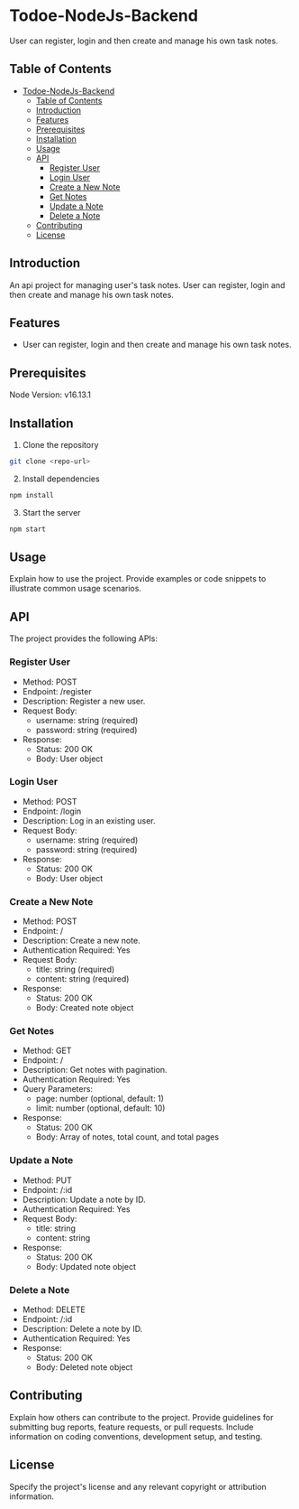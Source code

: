 # Todoe-NodeJs-Backend
User can register, login and then create and manage his own task notes.

## Table of Contents

- [Todoe-NodeJs-Backend](#todoe-nodejs-backend)
  - [Table of Contents](#table-of-contents)
  - [Introduction](#introduction)
  - [Features](#features)
  - [Prerequisites](#prerequisites)
  - [Installation](#installation)
  - [Usage](#usage)
  - [API](#api)
    - [Register User](#register-user)
    - [Login User](#login-user)
    - [Create a New Note](#create-a-new-note)
    - [Get Notes](#get-notes)
    - [Update a Note](#update-a-note)
    - [Delete a Note](#delete-a-note)
  - [Contributing](#contributing)
  - [License](#license)

## Introduction

An api project for managing user's task notes. User can register, login and then create and manage his own task notes.


## Features

- User can register, login and then create and manage his own task notes.

## Prerequisites

Node Version: v16.13.1

## Installation

1. Clone the repository

```bash
git clone <repo-url>
```

2. Install dependencies

```bash
npm install
```

3. Start the server

```bash
npm start
```

## Usage

Explain how to use the project. Provide examples or code snippets to illustrate common usage scenarios.

## API

The project provides the following APIs:

### Register User

- Method: POST
- Endpoint: /register
- Description: Register a new user.
- Request Body:
  - username: string (required)
  - password: string (required)
- Response:
  - Status: 200 OK
  - Body: User object

### Login User

- Method: POST
- Endpoint: /login
- Description: Log in an existing user.
- Request Body:
  - username: string (required)
  - password: string (required)
- Response:
  - Status: 200 OK
  - Body: User object

### Create a New Note

- Method: POST
- Endpoint: /
- Description: Create a new note.
- Authentication Required: Yes
- Request Body:
  - title: string (required)
  - content: string (required)
- Response:
  - Status: 200 OK
  - Body: Created note object

### Get Notes

- Method: GET
- Endpoint: /
- Description: Get notes with pagination.
- Authentication Required: Yes
- Query Parameters:
  - page: number (optional, default: 1)
  - limit: number (optional, default: 10)
- Response:
  - Status: 200 OK
  - Body: Array of notes, total count, and total pages

### Update a Note

- Method: PUT
- Endpoint: /:id
- Description: Update a note by ID.
- Authentication Required: Yes
- Request Body:
  - title: string
  - content: string
- Response:
  - Status: 200 OK
  - Body: Updated note object

### Delete a Note

- Method: DELETE
- Endpoint: /:id
- Description: Delete a note by ID.
- Authentication Required: Yes
- Response:
  - Status: 200 OK
  - Body: Deleted note object

## Contributing

Explain how others can contribute to the project. Provide guidelines for submitting bug reports, feature requests, or pull requests. Include information on coding conventions, development setup, and testing.

## License

Specify the project's license and any relevant copyright or attribution information.
